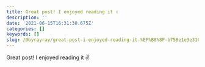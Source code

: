 ```yaml
---
title: Great post! I enjoyed reading it ✌️
description: ''
date: '2021-06-15T16:31:30.675Z'
categories: []
keywords: []
slug: /@byrayray/great-post-i-enjoyed-reading-it-%EF%B8%8F-b758e1e3e310
---
```


Great post! I enjoyed reading it ✌️